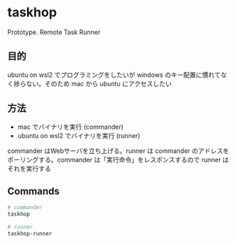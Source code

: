 # taskhop
Prototype. Remote Task Runner

## 目的
ubuntu on wsl2 でプログラミングをしたいが windows のキー配置に慣れてなく捗らない。そのため mac から ubuntu にアクセスしたい

## 方法
- mac でバイナリを実行 (commander)
- ubuntu on wsl2 でバイナリを実行 (runner)

commander はWebサーバを立ち上げる。runner は commander のアドレスをポーリングする。commander は「実行命令」をレスポンスするので runner はそれを実行する

## Commands
```bash
# commander
taskhop

# runner
taskhop-runner
```
